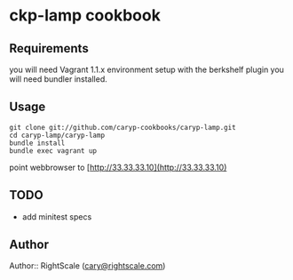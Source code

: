 # ckp-lamp cookbook

## Requirements

you will need Vagrant 1.1.x environment setup with the berkshelf plugin
you will need bundler installed.

## Usage

    git clone git://github.com/caryp-cookbooks/caryp-lamp.git
    cd caryp-lamp/caryp-lamp
    bundle install
    bundle exec vagrant up

point webbrowser to [http://33.33.33.10](http://33.33.33.10)

## TODO

 * add minitest specs

## Author

Author:: RightScale (<cary@rightscale.com>)
